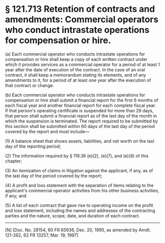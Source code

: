# § 121.713   Retention of contracts and amendments: Commercial operators who conduct intrastate operations for compensation or hire.

(a) Each commercial operator who conducts intrastate operations for compensation or hire shall keep a copy of each written contract under which it provides services as a commercial operator for a period of at least 1 year after the date of execution of the contract. In the case of an oral contract, it shall keep a memorandum stating its elements, and of any amendments to it, for a period of at least one year after the execution of that contract or change. 


(b) Each commercial operator who conducts intrastate operations for compensation or hire shall submit a financial report for the first 6 months of each fiscal year and another financial report for each complete fiscal year. If that person's operating certificate is suspended for more than 29 days, that person shall submit a financial report as of the last day of the month in which the suspension is terminated. The report required to be submitted by this section shall be submitted within 60 days of the last day of the period covered by the report and must include—


(1) A balance sheet that shows assets, liabilities, and net worth on the last day of the reporting period; 


(2) The information required by § 119.36 (e)(2), (e)(7), and (e)(8) of this chapter; 


(3) An itemization of claims in litigation against the applicant, if any, as of the last day of the period covered by the report; 


(4) A profit and loss statement with the separation of items relating to the applicant's commercial operator activities from his other business activities, if any; and 


(5) A list of each contract that gave rise to operating income on the profit and loss statement, including the names and addresses of the contracting parties and the nature, scope, date, and duration of each contract. 



---

[N] [Doc. No. 28154, 60 FR 65936, Dec. 20, 1995, as amended by Amdt. 121-262, 62 FR 13257, Mar. 19, 1997]




